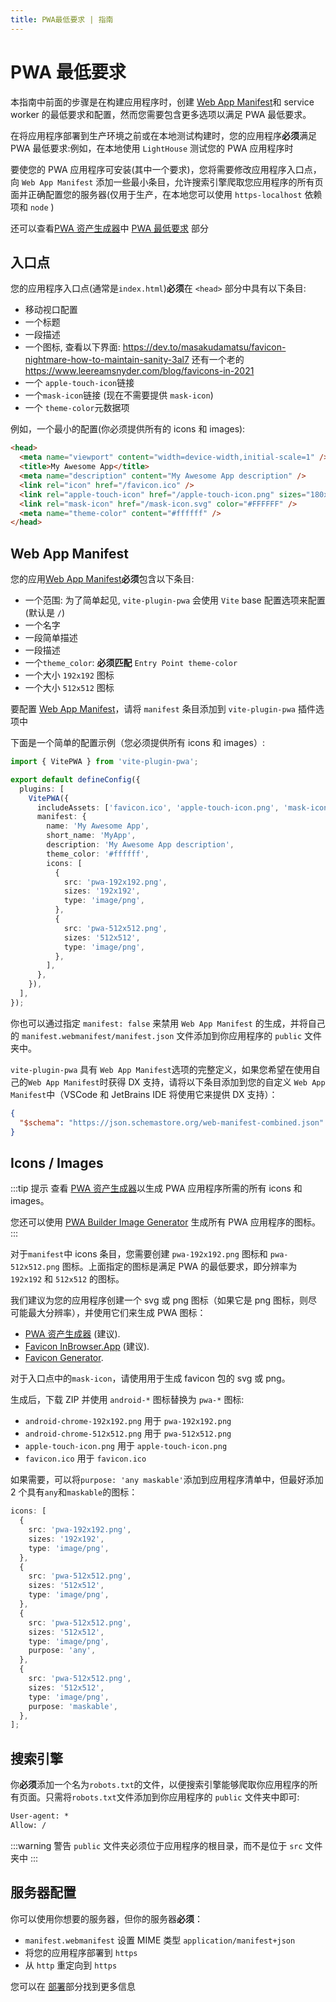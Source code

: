 ```yaml
---
title: PWA最低要求 | 指南
---
```


# PWA 最低要求

本指南中前面的步骤是在构建应用程序时，创建 [Web App Manifest](https://developer.mozilla.org/zh_CN/docs/Web/Manifest)和 service worker 的最低要求和配置，然而您需要包含更多选项以满足 PWA 最低要求。

在将应用程序部署到生产环境之前或在本地测试构建时，您的应用程序**必须**满足 PWA 最低要求:例如，在本地使用 `LightHouse` 测试您的 PWA 应用程序时

要使您的 PWA 应用程序可安装(其中一个要求)，您将需要修改应用程序入口点，向 `Web App Manifest` 添加一些最小条目，允许搜索引擎爬取您应用程序的所有页面并正确配置您的服务器(仅用于生产，在本地您可以使用 `https-localhost` 依赖项和 `node` )

还可以查看[PWA 资产生成器](/assets-generator/)中 [PWA 最低要求](/assets-generator/#pwa-最小图标要求) 部分

## 入口点

您的应用程序入口点(通常是`index.html`)**必须**在 `<head>` 部分中具有以下条目:

- 移动视口配置
- 一个标题
- 一段描述
- 一个图标, 查看以下界面: https://dev.to/masakudamatsu/favicon-nightmare-how-to-maintain-sanity-3al7 还有一个老的 https://www.leereamsnyder.com/blog/favicons-in-2021
- 一个 `apple-touch-icon`链接
- 一个`mask-icon`链接 (现在不需要提供 `mask-icon`)
- 一个 `theme-color`元数据项

例如，一个最小的配置(你必须提供所有的 icons 和 images):

```html
<head>
  <meta name="viewport" content="width=device-width,initial-scale=1" />
  <title>My Awesome App</title>
  <meta name="description" content="My Awesome App description" />
  <link rel="icon" href="/favicon.ico" />
  <link rel="apple-touch-icon" href="/apple-touch-icon.png" sizes="180x180" />
  <link rel="mask-icon" href="/mask-icon.svg" color="#FFFFFF" />
  <meta name="theme-color" content="#ffffff" />
</head>
```

## Web App Manifest

您的应用[Web App Manifest](https://developer.mozilla.org/en-US/docs/Web/Manifest)**必须**包含以下条目:

- 一个范围: 为了简单起见, `vite-plugin-pwa` 会使用 `Vite` base 配置选项来配置 (默认是 `/`)
- 一个名字
- 一段简单描述
- 一段描述
- 一个`theme_color`: **必须匹配** `Entry Point theme-color`
- 一个大小 `192x192` 图标
- 一个大小 `512x512` 图标

要配置 [Web App Manifest](https://developer.mozilla.org/en-US/docs/Web/Manifest)，请将 `manifest` 条目添加到 `vite-plugin-pwa` 插件选项中

下面是一个简单的配置示例（您必须提供所有 icons 和 images）:

```ts
import { VitePWA } from 'vite-plugin-pwa';

export default defineConfig({
  plugins: [
    VitePWA({
      includeAssets: ['favicon.ico', 'apple-touch-icon.png', 'mask-icon.svg'],
      manifest: {
        name: 'My Awesome App',
        short_name: 'MyApp',
        description: 'My Awesome App description',
        theme_color: '#ffffff',
        icons: [
          {
            src: 'pwa-192x192.png',
            sizes: '192x192',
            type: 'image/png',
          },
          {
            src: 'pwa-512x512.png',
            sizes: '512x512',
            type: 'image/png',
          },
        ],
      },
    }),
  ],
});
```

你也可以通过指定 `manifest: false` 来禁用 `Web App Manifest` 的生成，并将自己的 `manifest.webmanifest/manifest.json` 文件添加到你应用程序的 `public` 文件夹中。

`vite-plugin-pwa` 具有 `Web App Manifest`选项的完整定义，如果您希望在使用自己的`Web App Manifest`时获得 DX 支持，请将以下条目添加到您的自定义 `Web App Manifest`中（VSCode 和 JetBrains IDE 将使用它来提供 DX 支持）：

```json
{
  "$schema": "https://json.schemastore.org/web-manifest-combined.json"
}
```

## Icons / Images

:::tip 提示
查看 [PWA 资产生成器](/assets-generator/)以生成 PWA 应用程序所需的所有 icons 和 images。

您还可以使用 [PWA Builder Image Generator](https://www.pwabuilder.com/imageGenerator) 生成所有 PWA 应用程序的图标。
:::

对于`manifest`中 icons 条目，您需要创建 `pwa-192x192.png` 图标和 `pwa-512x512.png` 图标。上面指定的图标是满足 PWA 的最低要求，即分辨率为 `192x192` 和 `512x512` 的图标。

我们建议为您的应用程序创建一个 svg 或 png 图标（如果它是 png 图标，则尽可能最大分辨率），并使用它们来生成 PWA 图标：

- [PWA 资产生成器](/assets-generator/) (建议).
- [Favicon InBrowser.App](https://favicon.inbrowser.app/tools/favicon-generator) (建议).
- [Favicon Generator](https://realfavicongenerator.net/).

对于入口点中的`mask-icon`，请使用用于生成 favicon 包的 svg 或 png。

生成后，下载 ZIP 并使用 `android-*` 图标替换为 `pwa-*` 图标:

- `android-chrome-192x192.png` 用于 `pwa-192x192.png`
- `android-chrome-512x512.png` 用于 `pwa-512x512.png`
- `apple-touch-icon.png` 用于 `apple-touch-icon.png`
- `favicon.ico` 用于 `favicon.ico`

如果需要，可以将`purpose: 'any maskable'`添加到应用程序清单中，但最好添加 2 个具有`any`和`maskable`的图标：

```ts
icons: [
  {
    src: 'pwa-192x192.png',
    sizes: '192x192',
    type: 'image/png',
  },
  {
    src: 'pwa-512x512.png',
    sizes: '512x512',
    type: 'image/png',
  },
  {
    src: 'pwa-512x512.png',
    sizes: '512x512',
    type: 'image/png',
    purpose: 'any',
  },
  {
    src: 'pwa-512x512.png',
    sizes: '512x512',
    type: 'image/png',
    purpose: 'maskable',
  },
];
```

## 搜索引擎

你**必须**添加一个名为`robots.txt`的文件，以便搜索引擎能够爬取你应用程序的所有页面。只需将`robots.txt`文件添加到你应用程序的 `public` 文件夹中即可:

```txt
User-agent: *
Allow: /
```

:::warning 警告
`public` 文件夹必须位于应用程序的根目录，而不是位于 `src` 文件夹中
:::

## 服务器配置

你可以使用你想要的服务器，但你的服务器**必须**：

- `manifest.webmanifest` 设置 MIME 类型 `application/manifest+json`
- 将您的应用程序部署到 `https`
- 从 `http` 重定向到 `https`

您可以在 [部署](/deployment/)部分找到更多信息
